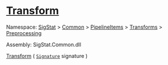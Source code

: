 # [Transform](./RelativeScale-100663787.md)

Namespace: [SigStat]() > [Common](./../../../../README.md) > [PipelineItems]() > [Transforms]() > [Preprocessing](./../README.md)

Assembly: SigStat.Common.dll

[Transform](./RelativeScale-100663787.md) ( [`Signature`](./../../../../Signature.md) signature )
